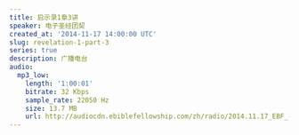 ```yaml
---
title: 启示录1章3讲
speaker: 电子圣经团契
created_at: '2014-11-17 14:00:00 UTC'
slug: revelation-1-part-3
series: true
description: 广播电台
audio:
  mp3_low:
    length: '1:00:01'
    bitrate: 32 Kbps
    sample_rate: 22050 Hz
    size: 13.7 MB
    url: http://audiocdn.ebiblefellowship.com/zh/radio/2014.11.17_EBF_-_Revelation_1_Part_3.mp3
---
```

